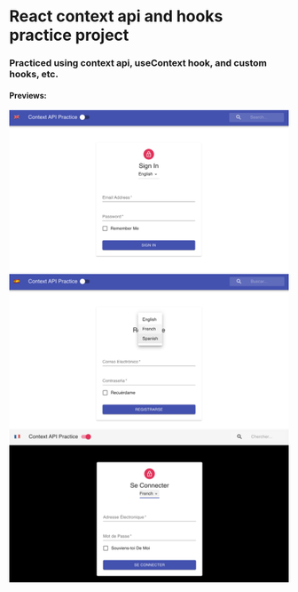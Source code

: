 # React context api and hooks practice project

### Practiced using context api, useContext hook, and custom hooks, etc.

#### Previews:

![preview1](project-previews/preview1.png)
![preview2](project-previews/preview2.png)
![preview3](project-previews/preview3.png)
